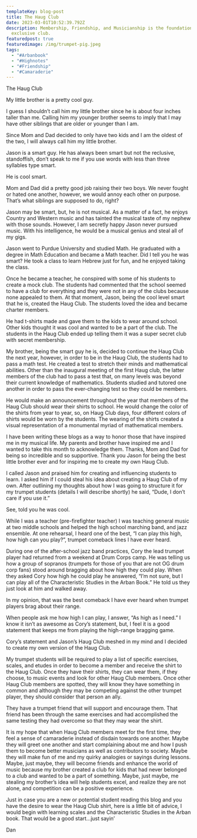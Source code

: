 ```yaml
---
templateKey: blog-post
title: The Haug Club
date: 2023-03-01T10:52:39.792Z
description: Membership, Friendship, and Musicianship is the foundation of this
  exclusive club.
featuredpost: true
featuredimage: /img/trumpet-pig.jpeg
tags:
  - "#Arbanbook"
  - "#Highnotes"
  - "#Friendship"
  - "#Camaraderie"
---
```

The Haug Club

My little brother is a pretty cool guy.

I guess I shouldn’t call him my little brother since he is about four inches taller than me.  Calling him my younger brother seems to imply that I may have other siblings that are older or younger than I am.

Since Mom and Dad decided to only have two kids and I am the oldest of the two, I will always call him my little brother.

Jason is a smart guy.  He has always been smart but not the reclusive, standoffish, don’t speak to me if you use words with less than three syllables type smart.

He is cool smart.

Mom and Dad did a pretty good job raising their two boys.  We never fought or hated one another, however, we would annoy each other on purpose.  That’s what siblings are supposed to do, right?

Jason may be smart, but, he is not musical.  As a matter of a fact, he enjoys Country and Western music and has tainted the musical taste of my nephew with those sounds.  However, I am secretly happy Jason never pursued music.  With his intelligence, he would be a musical genius and steal all of my gigs.

Jason went to Purdue University and studied Math.  He graduated with a degree in Math Education and became a Math teacher.  Did I tell you he was smart?  He took a class to learn Hebrew just for fun, and he enjoyed taking the class.

Once he became a teacher, he conspired with some of his students to create a mock club.  The students had commented that the school seemed to have a club for everything and they were not in any of the clubs because none appealed to them.  At that moment, Jason, being the cool level smart that he is, created the Haug Club.  The students loved the idea and became charter members.

He had t-shirts made and gave them to the kids to wear around school.  Other kids thought it was cool and wanted to be a part of the club.  The students in the Haug Club ended up telling them it was a super secret club with secret membership.

My brother, being the smart guy he is, decided to continue the Haug Club the next year, however, in order to be in the Haug Club, the students had to pass a math test.  He created a test to stretch their minds and mathematical abilities.  Other than the inaugural meeting of the first Haug club, the latter members of the club had to pass a test that, on many levels was beyond their current knowledge of mathematics.  Students studied and tutored one another in order to pass the ever-changing test so they could be members.

He would make an announcement throughout the year that members of the Haug Club should wear their shirts to school.  He would change the color of the shirts from year to year, so, on Haug Club days, four different colors of shirts would be worn by the students. The wearing of the shirts created a visual representation of a monumental myriad of mathematical members.

I have been writing these blogs as a way to honor those that have inspired me in my musical life.  My parents and brother have inspired me and I wanted to take this month to acknowledge them.  Thanks, Mom and Dad for being so incredible and so supportive.  Thank you Jason for being the best little brother ever and for inspiring me to create my own Haug Club.

I called Jason and praised him for creating and influencing students to learn.  I asked him if I could steal his idea about creating a Haug Club of my own. After outlining my thoughts about how I was going to structure it for my trumpet students (details I will describe shortly) he said, “Dude, I don’t care if you use it.”

See, told you he was cool.

While I was a teacher (pre-firefighter teacher) I was teaching general music at two middle schools and helped the high school marching band, and jazz ensemble.  At one rehearsal, I heard one of the best, “I can play this high, how high can you play?”, trumpet comeback lines I have ever heard.

During one of the after-school jazz band practices, Cory the lead trumpet player had returned from a weekend at Drum Corps camp.  He was telling us how a group of sopranos (trumpets for those of you that are not OG drum corp fans) stood around bragging about how high they could play.  When they asked Cory how high he could play he answered, “I’m not sure, but I can play all of the Characteristic Studies in the Arban Book.”  He told us they just look at him and walked away.

In my opinion, that was the best comeback I have ever heard when trumpet players brag about their range.

When people ask me how high I can play, I answer, “As high as I need.”  I know it isn’t as awesome as Cory’s statement, but, I feel it is a good statement that keeps me from playing the high-range bragging game.

Cory’s statement and Jason’s Haug Club meshed in my mind and I decided to create my own version of the Haug Club.

My trumpet students will be required to play a list of specific exercises, scales, and etudes in order to become a member and receive the shirt to the Haug Club.  Once they have their shirts, they can wear them, if they choose, to music events and look for other Haug Club members.  Once other Haug Club members are spotted, they will know they have something in common and although they may be competing against the other trumpet player, they should consider that person an ally.  

They have a trumpet friend that will support and encourage them.  That friend has been through the same exercises and had accomplished the same testing they had overcome so that they may wear the shirt.

It is my hope that when Haug Club members meet for the first time, they feel a sense of camaraderie instead of disdain towards one another.  Maybe they will greet one another and start complaining about me and how I push them to become better musicians as well as contributors to society.  Maybe they will make fun of me and my quirky analogies or sayings during lessons.  Maybe, just maybe, they will become friends and enhance the world of music because my brother created a club for kids that had never belonged to a club and wanted to be a part of something.  Maybe, just maybe, me stealing my brother’s idea will help students excel, and realize they are not alone, and competition can be a positive experience.

Just in case you are a new or potential student reading this blog and you have the desire to wear the Haug Club shirt, here is a little bit of advice, I would begin with learning scales and the Characteristic Studies in the Arban book.  That would be a good start…just sayin’

Dan